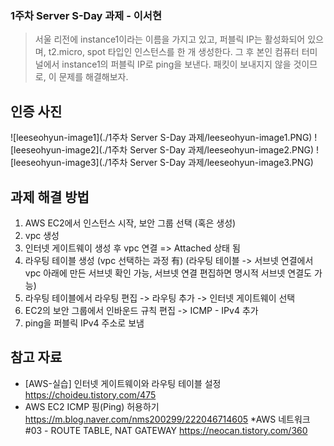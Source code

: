 ### 1주차 Server S-Day 과제 - 이서현
> 서울 리전에 instance1이라는 이름을 가지고 있고, 퍼블릭 IP는 활성화되어 있으며, t2.micro, spot 타입인 인스턴스를 한 개 생성한다. 그 후 본인 컴퓨터 터미널에서 instance1의 퍼블릭 IP로 ping을 보낸다. 패킷이 보내지지 않을 것이므로, 이 문제를 해결해보자.

## 인증 사진
![leeseohyun-image1](./1주차 Server S-Day 과제/leeseohyun-image1.PNG)
![leeseohyun-image2](./1주차 Server S-Day 과제/leeseohyun-image2.PNG)
![leeseohyun-image3](./1주차 Server S-Day 과제/leeseohyun-image3.PNG)

## 과제 해결 방법
1. AWS EC2에서 인스턴스 시작, 보안 그룹 선택 (혹은 생성)
2. vpc 생성
3. 인터넷 게이트웨이 생성 후 vpc 연결 => Attached 상태 됨
4. 라우팅 테이블 생성 (vpc 선택하는 과정 有)
(라우팅 테이블 -> 서브넷 연결에서 vpc 아래에 만든 서브넷 확인 가능, 서브넷 연결 편집하면 명시적 서브넷 연결도 가능)
5. 라우팅 테이블에서 라우팅 편집 -> 라우팅 추가 -> 인터넷 게이트웨이 선택
6. EC2의 보안 그룹에서 인바운드 규칙 편집 -> ICMP - IPv4 추가
7. ping을 퍼블릭 IPv4 주소로 보냄

## 참고 자료
* [AWS-실습] 인터넷 게이트웨이와 라우팅 테이블 설정
   https://choideu.tistory.com/475
* AWS EC2 ICMP 핑(Ping) 허용하기
   https://m.blog.naver.com/nms200299/222046714605
*AWS 네트워크 #03 - ROUTE TABLE, NAT GATEWAY
    https://neocan.tistory.com/360